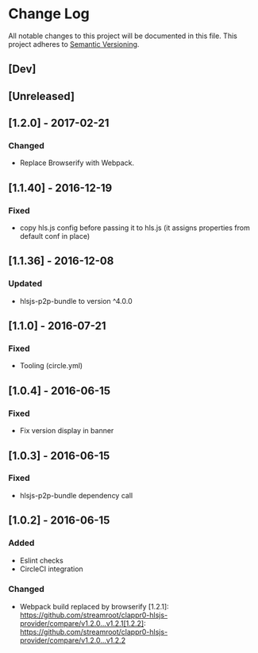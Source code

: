 # Change Log
All notable changes to this project will be documented in this file.
This project adheres to [Semantic Versioning](http://semver.org/).

## [Dev]

## [Unreleased]

## [1.2.0] - 2017-02-21
### Changed
- Replace Browserify with Webpack.

## [1.1.40] - 2016-12-19
### Fixed
- copy hls.js config before passing it to hls.js (it assigns properties from default conf in place)

## [1.1.36] - 2016-12-08
### Updated
- hlsjs-p2p-bundle to version ^4.0.0

## [1.1.0] - 2016-07-21
### Fixed
- Tooling (circle.yml)

## [1.0.4] - 2016-06-15
### Fixed
- Fix version display in banner

## [1.0.3] - 2016-06-15
### Fixed
- hlsjs-p2p-bundle dependency call

## [1.0.2] - 2016-06-15
### Added
- Eslint checks
- CircleCI integration
### Changed
- Webpack build replaced by browserify
[1.2.1]: https://github.com/streamroot/clappr0-hlsjs-provider/compare/v1.2.0...v1.2.1[1.2.2]: https://github.com/streamroot/clappr0-hlsjs-provider/compare/v1.2.0...v1.2.2
